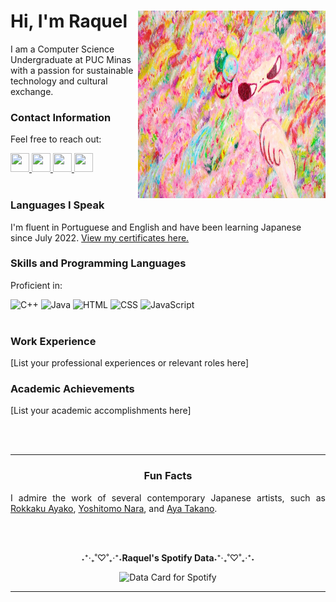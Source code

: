 <div align="left">

  <div align="right">
    <img align="right" src="img/Ayako-Rokkaku-2017-025cropped.jpg" width="300" height="300"/>
  </div>
  
  <h1>Hi, I'm Raquel</h1>
  <p>I am a Computer Science Undergraduate at PUC Minas with a passion for sustainable technology and cultural exchange.</p>
  
  <h3>Contact Information</h3>
  <p>Feel free to reach out:</p>
  
  <div>
    <a href="mailto:apxraquel@gmail.com">
      <img src="https://img.icons8.com/color/48/000000/gmail-new.png" width="30" height="30"/>
    </a>
    <a href="https://www.linkedin.com/in/raquel-motta-159249268/" target="_blank">
      <img src="https://img.icons8.com/color/48/000000/linkedin-circled.png" width="30" height="30"/>
    </a>
    <a href="https://www.instagram.com/raksmotta/" target="_blank">
      <img src="https://img.icons8.com/color/48/000000/instagram-new.png" width="30" height="30"/>
    </a>
    <a href="https://wa.me/5531982603232" target="_blank">
      <img src="https://img.icons8.com/color/48/000000/whatsapp.png" width="30" height="30"/>
    </a>
  </div>
  
  <br/>
  
  <h3>Languages I Speak</h3>
  <p>I'm fluent in Portuguese and English and have been learning Japanese since July 2022. <a href="link_to_certificates">View my certificates here.</a></p>
  
  <h3>Skills and Programming Languages</h3>
  <p>Proficient in:</p>
  <div>
    <img src="https://img.icons8.com/color/48/000000/c-plus-plus-logo.png" alt="C++" width="30" height="30"/>
    <img src="https://img.icons8.com/color/48/000000/java-coffee-cup-logo.png" alt="Java" width="30" height="30"/>
    <img src="https://img.icons8.com/color/48/000000/html-5.png" alt="HTML" width="30" height="30"/>
    <img src="https://img.icons8.com/color/48/000000/css3.png" alt="CSS" width="30" height="30"/>
    <img src="https://img.icons8.com/color/48/000000/javascript.png" alt="JavaScript" width="30" height="30"/>
  </div>

  <br/>

  <h3>Work Experience</h3>
  <p>[List your professional experiences or relevant roles here]</p>

  <h3>Academic Achievements</h3>
  <p>[List your academic accomplishments here]</p>

  <br/><br/>

</div>

---

<div align="center">
  <h3>Fun Facts</h3>
  <p align="justify">I admire the work of several contemporary Japanese artists, such as <a href="https://rokkakuayako.com/">Rokkaku Ayako</a>, <a href="https://www.instagram.com/yoshitomonara/">Yoshitomo Nara</a>, and <a href="https://ayatakano.com/">Aya Takano</a>.</p>

  <br/><br/>

  <p>˖⁺‧₊˚♡˚₊‧⁺˖<b>Raquel's Spotify Data</b>˖⁺‧₊˚♡˚₊‧⁺˖</p>
  <img height="400" src="https://data-card-for-spotify.herokuapp.com/api/card?user_id=raquelmotta2003" alt="Data Card for Spotify">
</div>

---

<!---
raksmotta/raksmotta is a ✨ special ✨ repository because its `README.md` (this file) appears on your GitHub profile.
You can click the Preview link to take a look at your changes.
--->
